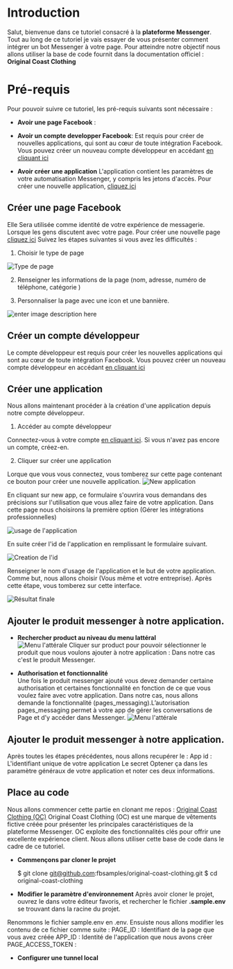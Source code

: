 # Introduction

Salut, bienvenue dans ce tutoriel consacré à la **plateforme Messenger**. Tout au long de ce tutoriel je vais essayer de vous présenter comment intégrer un bot Messenger à votre page. Pour atteindre notre objectif nous allons utiliser la base de code fournit dans la documentation officiel :  **Original Coast Clothing**


# Pré-requis

Pour pouvoir suivre ce tutoriel, les pré-requis suivants sont nécessaire :

 - **Avoir une page Facebook** :

 
 - **Avoir un compte developper Facebook**:
Est requis pour créer de nouvelles applications, qui sont au cœur de toute intégration Facebook. Vous pouvez créer un nouveau compte développeur en accédant  [en cliquant ici](https://developers.facebook.com/)

 - **Avoir créer une application** 
L'application contient les paramètres de votre automatisation Messenger, y compris les jetons d'accès. Pour créer une nouvelle application, [cliquez ici](https://developers.facebook.com/apps)

## Créer une page Facebook

Elle Sera utilisée comme identité de votre expérience de messagerie. Lorsque les gens discutent avec votre page. 
Pour créer une nouvelle page [cliquez ici](https://www.facebook.com/pages/create)
Suivez les étapes suivantes si vous avez les difficultés :

 1. Choisir le type de page 

![Type de page ](https://www.emarketinglicious.fr/wp-content/uploads/2010/09/comment-creer-une-page-facebook.jpg)

 2. Renseigner les informations de la page (nom, adresse, numéro de téléphone, catégorie )

 3. Personnaliser la page avec une icon et une bannière. 

![enter image description here](https://www.emarketinglicious.fr/wp-content/uploads/2010/09/creer-page-facebook-photo-profil-page.png)

## Créer un compte développeur

Le compte développeur est requis pour créer les nouvelles applications qui sont au cœur de toute intégration Facebook. 
Vous pouvez créer un nouveau compte développeur en accédant  [en cliquant ici](https://developers.facebook.com/)

## Créer une application 

Nous allons maintenant procéder à la création d'une application depuis notre compte développeur. 

 1. Accéder au compte développeur 

Connectez-vous à votre compte [en cliquant ici](https://developers.facebook.com/). Si vous n'avez pas encore un compte, créez-en. 


 2. Cliquer sur créer une application 

  Lorque que vous vous connectez, vous tomberez sur cette page contenant ce bouton pour créer une nouvelle application.
  ![New application ](tuto-images/facebook-new-app.png)

   En cliquant sur new app, ce formulaire s'ouvrira vous demandans des précisions sur 
   l'utilisation que vous allez faire de votre application. Dans cette page nous choisirons la première option (Gérer les intégrations professionnelles) 

   ![usage de l'application ](tuto-images/usage.png)

   En suite créer l'id de l'application en remplissant le formulaire suivant. 

   ![Creation de l'id ](tuto-images/app-id.png)

   Renseigner le nom d'usage de l'application et le but de votre application. Comme but, nous allons choisir (Vous même et votre entreprise). Après cette étape, vous tomberez sur cette interface. 

   ![Résultat finale ](tuto-images/end.png)

## Ajouter le produit messenger à notre application.

   - **Rechercher product au niveau du menu lattéral**  
   ![Menu l'attérale ](tuto-images/product.png)
   Cliquer sur product pour pouvoir sélectionner le produit que nous voulons ajouter à notre application : Dans notre cas c'est le produit Messenger.

   - **Authorisation et fonctionnalité**  
   Une fois le produit messenger ajouté vous devez demander certaine authorisation et certaines fonctionnalité en fonction de ce que vous voulez faire avec votre application. Dans notre cas, nous allons demande la fonctionnalité (pages_messaging).L’autorisation pages_messaging permet à votre app de gérer les conversations de Page et d’y accéder dans Messenger.
   ![Menu l'attérale ](tuto-images/auth.png)
   
## Ajouter le produit messenger à notre application.

Après toutes les étapes précédentes, nous allons recupérer le : 
App id : L'identifiant unique de votre application 
Le secret 
Optener ça dans les paramètre généraux de votre application et noter ces deux informations.

## Place au code

Nous allons commencer cette partie en clonant me repos : [Original Coast Clothing (OC)](https://github.com/fbsamples/original-coast-clothing) 
Original Coast Clothing (OC) est une marque de vêtements fictive créée pour présenter les principales caractéristiques de la plateforme Messenger. OC exploite des fonctionnalités clés pour offrir une excellente expérience client. Nous allons utiliser cette base de code dans le cadre de ce tutoriel.

 - **Commençons par cloner le projet**

    $ git clone git@github.com:fbsamples/original-coast-clothing.git
    $ cd original-coast-clothing

 - **Modifier le paramètre d'environnement**
Après avoir cloner le projet, ouvrez le dans votre éditeur favoris, et rechercher le fichier **.sample.env** se trouvant dans la racine du projet. 

Renommons le fichier sample.env en .env.
Ensuiste nous allons modifier les contenu de ce fichier comme suite : 
PAGE_ID : Identifiant de la page que vous avez créée 
APP_ID : Identité de l'application que nous avons créer 
PAGE_ACCESS_TOKEN : 

 
 - **Configurer une tunnel local**
